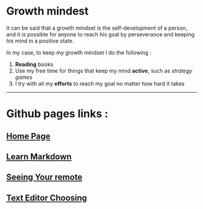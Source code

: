 #  Growth mindest

It can be said that a growth mindset is the self-development of a person, and it is possible for anyone to reach his goal by perseverance and keeping his mind in a positive state.

In my case, to keep my growth mindset I do the following :

   1. **Reading** books
   2. Use my free time for things that keep my mind **active**, such as *strategy games*
   3. I try with all my **efforts** to reach my goal no matter how hard it takes

****
# Github pages links : 

## [Home Page](https://mousasbbah.github.io/reading-notes/homepage)

## [Learn Markdown](https://mousasbbah.github.io/reading-notes/Markdown)

## [Seeing Your remote](https://mousasbbah.github.io/reading-notes/rac)

## [Text Editor Choosing](https://mousasbbah.github.io/reading-notes/texteditor)